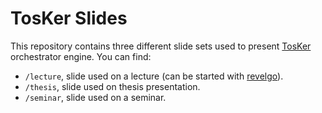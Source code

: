 # TosKer Slides
This repository contains three different slide sets used to present [TosKer](https://github.com/di-unipi-socc/TosKer) orchestrator engine. You can find:
- `/lecture`, slide used on a lecture (can be started with [revelgo](https://github.com/yusukebe/revealgo)).
- `/thesis`, slide used on thesis presentation.
- `/seminar`, slide used on a seminar.
